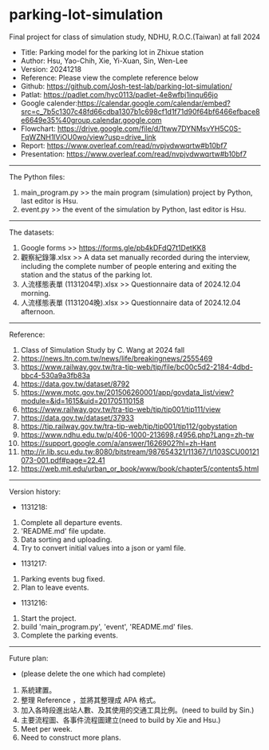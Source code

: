 # parking-lot-simulation
Final project for class of simulation study, NDHU, R.O.C.(Taiwan) at fall 2024

- Title:          Parking model for the parking lot in Zhixue station
- Author:         Hsu, Yao-Chih, Xie, Yi-Xuan, Sin, Wen-Lee
- Version:        20241218
- Reference:      Please view the complete reference below
- Github:         https://github.com/Josh-test-lab/parking-lot-simulation/
- Patlat:         https://padlet.com/hyc0113/padlet-4e8wfbj1inqu66jo
- Google calender:https://calendar.google.com/calendar/embed?src=c_7b5c1307c48fd66cdba1307b1c698cf1d1f71d90f64bf6466efbace8e6649e35%40group.calendar.google.com
- Flowchart:      https://drive.google.com/file/d/1tww7DYNMsvYH5C0S-FqWZNH1lViOU0wo/view?usp=drive_link
- Report:         https://www.overleaf.com/read/nvpjvdwwqrtw#b10bf7
- Presentation:   https://www.overleaf.com/read/nvpjvdwwqrtw#b10bf7

--------------------------------------------------------------------------------------
The Python files:
1. main_program.py >> the main program (simulation) project by Python, last editor is Hsu.
2. event.py        >> the event of the simulation by Python, last editor is Hsu.

--------------------------------------------------------------------------------------
The datasets:
1. Google forms                 >> https://forms.gle/pb4kDFdQ7t1DetKK8
2. 觀察紀錄簿.xlsx               >> A data set manually recorded during the interview, including the complete number of people entering and exiting the station and the status of the parking lot.
4. 人流樣態表單 (1131204早).xlsx >> Questionnaire data of 2024.12.04 morning.
5. 人流樣態表單 (1131204晚).xlsx >> Questionnaire data of 2024.12.04 afternoon.

--------------------------------------------------------------------------------------
Reference:
1. Class of Simulation Study by C. Wang at 2024 fall
2. https://news.ltn.com.tw/news/life/breakingnews/2555469
3. https://www.railway.gov.tw/tra-tip-web/tip/file/bc00c5d2-2184-4dbd-bbc4-530a9a3fb83a
4. https://data.gov.tw/dataset/8792
5. https://www.motc.gov.tw/201506260001/app/govdata_list/view?module=&id=1615&uid=201705110158
6. https://www.railway.gov.tw/tra-tip-web/tip/tip001/tip111/view
7. https://data.gov.tw/dataset/37933
8. https://tip.railway.gov.tw/tra-tip-web/tip/tip001/tip112/gobystation
9. https://www.ndhu.edu.tw/p/406-1000-213698,r4956.php?Lang=zh-tw
10. https://support.google.com/a/answer/1626902?hl=zh-Hant
11. http://ir.lib.scu.edu.tw:8080/bitstream/987654321/11367/1/103SCU00121073-001.pdf#page=22.41
12. https://web.mit.edu/urban_or_book/www/book/chapter5/contents5.html

--------------------------------------------------------------------------------------
Version history:
- 1131218:
1. Complete all departure events.
2. 'README.md' file update.
3. Data sorting and uploading.
4. Try to convert initial values into a json or yaml file. 

- 1131217:
1. Parking events bug fixed.
2. Plan to leave events.

- 1131216:
1. Start the project.
2. build 'main_program.py', 'event', 'README.md' files.
3. Complete the parking events.

--------------------------------------------------------------------------------------
Future plan:
- (please delete the one which had complete)
1. 系統建置。
2. 整理 Reference ，並將其整理成 APA 格式。
3. 加入各時段進出站人數、及其使用的交通工具比例。(need to build by Sin.)
4. 主要流程圖、各事件流程圖建立(need to build by Xie and Hsu.)
5. Meet per week.
6. Need to construct more plans.
